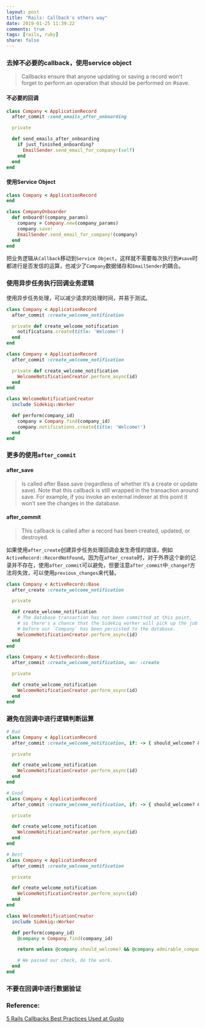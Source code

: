 ```yaml
---
layout: post
title: "Rails: Callback's others way"
date: 2019-01-25 11:39:22
comments: true
tags: [rails, ruby]
share: false
---
```


### 去掉不必要的callback，使用service object
> Callbacks ensure that anyone updating or saving a record won't forget to perform an operation that should be performed on #save.

#### 不必要的回调
```ruby
class Company < ApplicationRecord
  after_commit :send_emails_after_onboarding

  private

  def send_emails_after_onboarding
    if just_finished_onboarding?
      EmailSender.send_email_for_company!(self)
    end
  end
end
```
#### 使用Service Object
```ruby
class Company < ApplicationRecord
end

class CompanyOnboarder
  def onboard!(company_params)
    company = Company.new(company_params)
    company.save!
    EmailSender.send_email_for_company!(company)
  end
end
```
把业务逻辑从`Callback`移动到`Service Object`，这样就不需要每次执行到`#save`时都进行是否发信的运算，也减少了`Company`数据储存和`EmailSender`的耦合。

### 使用异步任务执行回调业务逻辑
使用异步任务处理，可以减少请求的处理时间，并易于测试。
```ruby
class Company < ApplicationRecord
  after_commit :create_welcome_notification

  private def create_welcome_notification
    notifications.create(title: 'Welcome!')
  end
end
```

```ruby
class Company < ApplicationRecord
  after_commit :create_welcome_notification

  private def create_welcome_notification
    WelcomeNotificationCreator.perform_async(id)
  end
end

class WelcomeNotificationCreator
  include Sidekiq::Worker

  def perform(company_id)
    company = Company.find(company_id)
    company.notifications.create(title: 'Welcome!')
  end
end
```
### 更多的使用`after_commit`
#### after_save
> Is called after Base.save (regardless of whether it’s a create or update save). Note that this callback is still wrapped in the transaction around save. For example, if you invoke an external indexer at this point it won’t see the changes in the database.

#### after_commit
> This callback is called after a record has been created, updated, or destroyed.

如果使用`after_create`创建异步任务处理回调会发生奇怪的错误，例如`ActiveRecord::RecordNotFound`。因为在`after_create`时，对于外界这个新的记录并不存在，使用`after_commit`可以避免，但要注意`after_commit`中`_change?`方法将失效，可以使用`previous_changes`来代替。
```ruby
class Company < ActiveRecord::Base
  after_create :create_welcome_notification

  private

  def create_welcome_notification
    # The database transaction has not been committed at this point,
    # so there's a chance that the Sidekiq worker will pick up the job
    # before our `Company` has been persisted to the database.
    WelcomeNotificationCreator.perform_async(id)
  end
end
```

```ruby
class Company < ActiveRecord::Base
  after_commit :create_welcome_notification, on: :create

  private

  def create_welcome_notification
    WelcomeNotificationCreator.perform_async(id)
  end
end
```
### 避免在回调中进行逻辑判断运算
```ruby
# Bad
class Company < ApplicationRecord
  after_commit :create_welcome_notification, if: -> { should_welcome? && admirable_company? }

  private

  def create_welcome_notification
    WelcomeNotificationCreator.perform_async(id)
  end
end

# Good
class Company < ApplicationRecord
  after_commit :create_welcome_notification, if: -> { should_welcome? && admirable_company? }

  private

  def create_welcome_notification
    WelcomeNotificationCreator.perform_async(id)
  end
end

# Best
class Company < ApplicationRecord
  after_commit :create_welcome_notification

  private

  def create_welcome_notification
    WelcomeNotificationCreator.perform_async(id)
  end
end

class WelcomeNotificationCreator
  include Sidekiq::Worker

  def perform(company_id)
    @company = Company.find(company_id)

    return unless @company.should_welcome? && @company.admirable_company?

    # We passed our check, do the work.
  end
end
```
### 不要在回调中进行数据验证

### Reference:
[5 Rails Callbacks Best Practices Used at Gusto](https://engineering.gusto.com/the-rails-callbacks-best-practices-used-at-gusto/)
